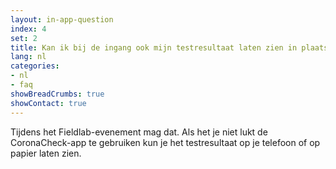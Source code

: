 ```yaml
---
layout: in-app-question
index: 4
set: 2
title: Kan ik bij de ingang ook mijn testresultaat laten zien in plaats van de QR-code in de app?
lang: nl
categories:
- nl
- faq
showBreadCrumbs: true
showContact: true
---
```

Tijdens het Fieldlab-evenement mag dat. Als het je niet lukt de CoronaCheck-app te gebruiken kun je het testresultaat op je telefoon of op papier laten zien.
